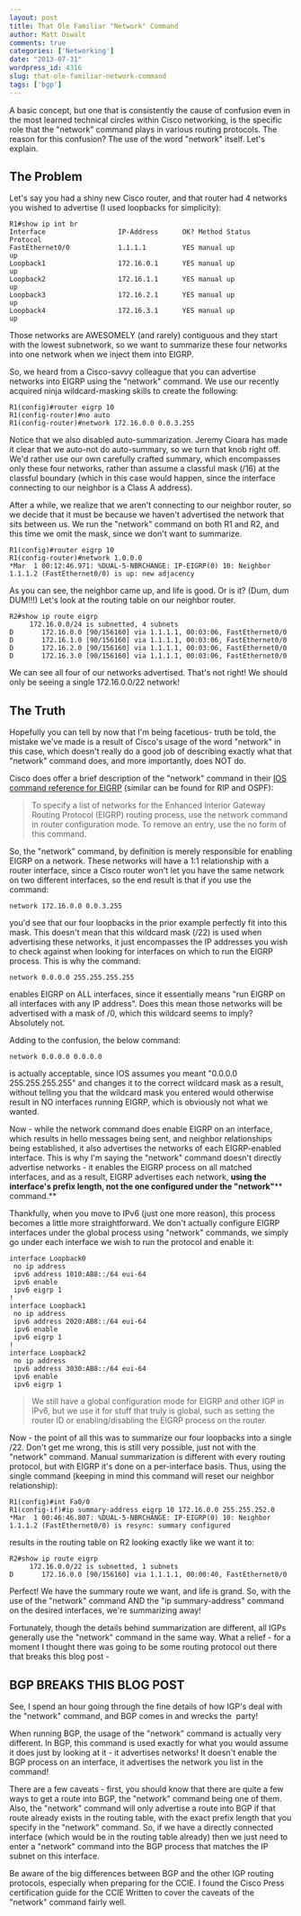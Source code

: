 ```yaml
---
layout: post
title: That Ole Familiar "Network" Command
author: Matt Oswalt
comments: true
categories: ['Networking']
date: "2013-07-31"
wordpress_id: 4316
slug: that-ole-familiar-network-command
tags: ['bgp']
---
```



A basic concept, but one that is consistently the cause of confusion even in the most learned technical circles within Cisco networking, is the specific role that the "network" command plays in various routing protocols. The reason for this confusion? The use of the word "network" itself. Let's explain.

## The Problem

Let's say you had a shiny new Cisco router, and that router had 4 networks you wished to advertise (I used loopbacks for simplicity):
    
    R1#show ip int br
    Interface                  IP-Address      OK? Method Status                Protocol
    FastEthernet0/0            1.1.1.1         YES manual up                    up      
    Loopback1                  172.16.0.1      YES manual up                    up      
    Loopback2                  172.16.1.1      YES manual up                    up      
    Loopback3                  172.16.2.1      YES manual up                    up      
    Loopback4                  172.16.3.1      YES manual up                    up

Those networks are AWESOMELY (and rarely) contiguous and they start with the lowest subnetwork, so we want to summarize these four networks into one network when we inject them into EIGRP.

So, we heard from a Cisco-savvy colleague that you can advertise networks into EIGRP using the "network" command. We use our recently acquired ninja wildcard-masking skills to create the following:
    
    R1(config)#router eigrp 10
    R1(config-router)#no auto
    R1(config-router)#network 172.16.0.0 0.0.3.255

Notice that we also disabled auto-summarization. Jeremy Cioara has made it clear that we auto-not do auto-summary, so we turn that knob right off. We'd rather use our own carefully crafted summary, which encompasses only these four networks, rather than assume a classful mask (/16) at the classful boundary (which in this case would happen, since the interface connecting to our neighbor is a Class A address).

After a while, we realize that we aren't connecting to our neighbor router, so we decide that it must be because we haven't advertised the network that sits between us. We run the "network" command on both R1 and R2, and this time we omit the mask, since we don't want to summarize.
    
    R1(config)#router eigrp 10
    R1(config-router)#network 1.0.0.0
    *Mar  1 00:12:46.971: %DUAL-5-NBRCHANGE: IP-EIGRP(0) 10: Neighbor 1.1.1.2 (FastEthernet0/0) is up: new adjacency

As you can see, the neighbor came up, and life is good. Or is it? (Dum, dum DUM!!!) Let's look at the routing table on our neighbor router.

    R2#show ip route eigrp
         172.16.0.0/24 is subnetted, 4 subnets
    D       172.16.0.0 [90/156160] via 1.1.1.1, 00:03:06, FastEthernet0/0
    D       172.16.1.0 [90/156160] via 1.1.1.1, 00:03:06, FastEthernet0/0
    D       172.16.2.0 [90/156160] via 1.1.1.1, 00:03:06, FastEthernet0/0
    D       172.16.3.0 [90/156160] via 1.1.1.1, 00:03:06, FastEthernet0/0

We can see all four of our networks advertised. That's not right! We should only be seeing a single 172.16.0.0/22 network!

## The Truth

Hopefully you can tell by now that I'm being facetious- truth be told, the mistake we've made is a result of Cisco's usage of the word "network" in this case, which doesn't really do a good job of describing exactly what that "network" command does, and more importantly, does NOT do.

Cisco does offer a brief description of the "network" command in their [IOS command reference for EIGRP](http://www.cisco.com/en/US/docs/ios/12_2/iproute/command/reference/1rfeigrp.html#wp1031063) (similar can be found for RIP and OSPF):


> To specify a list of networks for the Enhanced Interior Gateway Routing Protocol (EIGRP) routing process, use the network command in router configuration mode. To remove an entry, use the no form of this command.

So, the "network" command, by definition is merely responsible for enabling EIGRP on a network. These networks will have a 1:1 relationship with a router interface, since a Cisco router won't let you have the same network on two different interfaces, so the end result is that if you use the command:

    network 172.16.0.0 0.0.3.255

you'd see that our four loopbacks in the prior example perfectly fit into this mask. This doesn't mean that this wildcard mask (/22) is used when advertising these networks, it just encompasses the IP addresses you wish to check against when looking for interfaces on which to run the EIGRP process. This is why the command:
    
    network 0.0.0.0 255.255.255.255

enables EIGRP on ALL interfaces, since it essentially means "run EIGRP on all interfaces with any IP address". Does this mean those networks will be advertised with a mask of /0, which this wildcard seems to imply? Absolutely not.

Adding to the confusion, the below command:

    network 0.0.0.0 0.0.0.0

is actually acceptable, since IOS assumes you meant "0.0.0.0 255.255.255.255" and changes it to the correct wildcard mask as a result, without telling you that the wildcard mask you entered would otherwise result in NO interfaces running EIGRP, which is obviously not what we wanted.

Now - while the network command does enable EIGRP on an interface, which results in hello messages being sent, and neighbor relationships being established, it also advertises the networks of each EIGRP-enabled interface. This is why I'm saying the "network" command doesn't directly advertise networks - it enables the EIGRP process on all matched interfaces, and as a result, EIGRP advertises each network, **using the interface's prefix length, not the one configured under the "network"**** command.**

Thankfully, when you move to IPv6 (just one more reason), this process becomes a little more straightforward. We don't actually configure EIGRP interfaces under the global process using "network" commands, we simply go under each interface we wish to run the protocol and enable it:

    interface Loopback0
     no ip address
     ipv6 address 1010:AB8::/64 eui-64
     ipv6 enable
     ipv6 eigrp 1
    !
    interface Loopback1
     no ip address
     ipv6 address 2020:AB8::/64 eui-64
     ipv6 enable
     ipv6 eigrp 1
    !
    interface Loopback2
     no ip address
     ipv6 address 3030:AB8::/64 eui-64
     ipv6 enable
     ipv6 eigrp 1

> We still have a global configuration mode for EIGRP and other IGP in IPv6, but we use it for stuff that truly is global, such as setting the router ID or enabling/disabling the EIGRP process on the router.

Now - the point of all this was to summarize our four loopbacks into a single /22. Don't get me wrong, this is still very possible, just not with the "network" command. Manual summarization is different with every routing protocol, but with EIGRP it's done on a per-interface basis. Thus, using the single command (keeping in mind this command will reset our neighbor relationship):
    
    R1(config)#int Fa0/0
    R1(config-if)#ip summary-address eigrp 10 172.16.0.0 255.255.252.0 
    *Mar  1 00:46:46.807: %DUAL-5-NBRCHANGE: IP-EIGRP(0) 10: Neighbor 1.1.1.2 (FastEthernet0/0) is resync: summary configured

results in the routing table on R2 looking exactly like we want it to:
    
    R2#show ip route eigrp
         172.16.0.0/22 is subnetted, 1 subnets
    D       172.16.0.0 [90/156160] via 1.1.1.1, 00:00:40, FastEthernet0/0

Perfect! We have the summary route we want, and life is grand. So, with the use of the "network" command AND the "ip summary-address" command on the desired interfaces, we're summarizing away!

Fortunately, though the details behind summarization are different, all IGPs generally use the "network" command in the same way. What a relief - for a moment I thought there was going to be some routing protocol out there that breaks this blog post -

## BGP BREAKS THIS BLOG POST

See, I spend an hour going through the fine details of how IGP's deal with the "network" command, and BGP comes in and wrecks the  party!

When running BGP, the usage of the "network" command is actually very different. In BGP, this command is used exactly for what you would assume it does just by looking at it - it advertises networks! It doesn't enable the BGP process on an interface, it advertises the network you list in the command!

There are a few caveats - first, you should know that there are quite a few ways to get a route into BGP, the "network" command being one of them. Also, the "network" command will only advertise a route into BGP if that route already exists in the routing table, with the exact prefix length that you specify in the "network" command. So, if we have a directly connected interface (which would be in the routing table already) then we just need to enter a "network" command into the BGP process that matches the IP subnet on this interface.

Be aware of the big differences between BGP and the other IGP routing protocols, especially when preparing for the CCIE. I found the Cisco Press certification guide for the CCIE Written to cover the caveats of the "network" command fairly well.
